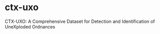 # ctx-uxo
CTX-UXO: A Comprehensive Dataset for Detection and Identification of UneXploded Ordnances
